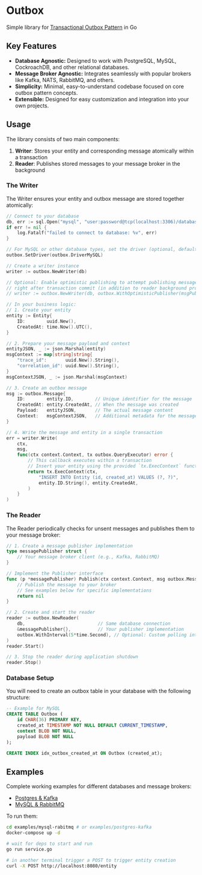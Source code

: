 # Outbox

Simple library for [Transactional Outbox Pattern](https://microservices.io/patterns/data/transactional-outbox.html) in Go

## Key Features

- **Database Agnostic:** Designed to work with PostgreSQL, MySQL, CockroachDB, and other relational databases.
- **Message Broker Agnostic:** Integrates seamlessly with popular brokers like Kafka, NATS, RabbitMQ, and others.
- **Simplicity:** Minimal, easy-to-understand codebase focused on core outbox pattern concepts.
- **Extensible:** Designed for easy customization and integration into your own projects.

## Usage

The library consists of two main components:

1. **Writer**: Stores your entity and corresponding message atomically within a transaction
2. **Reader**: Publishes stored messages to your message broker in the background

### The Writer

The Writer ensures your entity and outbox message are stored together atomically:

```go
// Connect to your database
db, err := sql.Open("mysql", "user:password@tcp(localhost:3306)/database")
if err != nil {
    log.Fatalf("failed to connect to database: %v", err)
}

// For MySQL or other database types, set the driver (optional, defaults to PostgreSQL)
outbox.SetDriver(outbox.DriverMySQL)

// Create a writer instance
writer := outbox.NewWriter(db)

// Optional: Enable optimistic publishing to attempt publishing messages
// right after transaction commit (in addition to reader background process)
// writer := outbox.NewWriter(db, outbox.WithOptimisticPublisher(msgPublisher))

// In your business logic:
// 1. Create your entity
entity := Entity{
    ID:        uuid.New(),
    CreatedAt: time.Now().UTC(),
}

// 2. Prepare your message payload and context
entityJSON, _ := json.Marshal(entity)
msgContext := map[string]string{
    "trace_id":       uuid.New().String(),
    "correlation_id": uuid.New().String(),
}
msgContextJSON, _ := json.Marshal(msgContext)

// 3. Create an outbox message
msg := outbox.Message{
    ID:        entity.ID,        // Unique identifier for the message
    CreatedAt: entity.CreatedAt, // When the message was created
    Payload:   entityJSON,       // The actual message content
    Context:   msgContextJSON,   // Additional metadata for the message
}

// 4. Write the message and entity in a single transaction
err = writer.Write(
    ctx, 
    msg, 
    func(ctx context.Context, tx outbox.QueryExecutor) error {
        // This callback executes within a transaction
        // Insert your entity using the provided `tx.ExecContext` function
        return tx.ExecContext(ctx,
            "INSERT INTO Entity (id, created_at) VALUES (?, ?)",
            entity.ID.String(), entity.CreatedAt,
        )
    }
)
```

### The Reader

The Reader periodically checks for unsent messages and publishes them to your message broker:

```go
// 1. Create a message publisher implementation
type messagePublisher struct {
    // Your message broker client (e.g., Kafka, RabbitMQ)
}

// Implement the Publisher interface
func (p *messagePublisher) Publish(ctx context.Context, msg outbox.Message) error {
    // Publish the message to your broker
    // See examples below for specific implementations
    return nil
}

// 2. Create and start the reader
reader := outbox.NewReader(
    db,                           // Same database connection
    &messagePublisher{},          // Your publisher implementation
    outbox.WithInterval(5*time.Second), // Optional: Custom polling interval (default: 10s)
)
reader.Start()

// 3. Stop the reader during application shutdown
reader.Stop()
```

### Database Setup

You will need to create an outbox table in your database with the following structure:

```sql
-- Example for MySQL
CREATE TABLE Outbox (
    id CHAR(36) PRIMARY KEY,
    created_at TIMESTAMP NOT NULL DEFAULT CURRENT_TIMESTAMP,
    context BLOB NOT NULL,
    payload BLOB NOT NULL
);

CREATE INDEX idx_outbox_created_at ON Outbox (created_at);
```

## Examples

Complete working examples for different databases and message brokers:

- [Postgres & Kafka](./examples/postgres-kafka/service.go) 
- [MySQL & RabbitMQ](./examples/mysql-rabitmq/service.go) 

To run them:

```bash
cd examples/mysql-rabitmq # or examples/postgres-kafka
docker-compose up -d

# wait for deps to start and run
go run service.go

# in another terminal trigger a POST to trigger entity creation
curl -X POST http://localhost:8080/entity
```